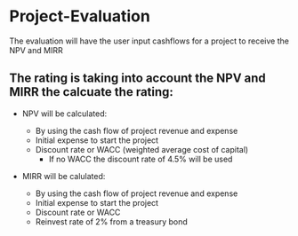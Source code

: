 # Project-Evaluation

The evaluation will have the user input cashflows for a project to receive the NPV and MIRR

## The rating is taking into account the NPV and MIRR the calcuate the rating:

* NPV will be calculated:
  * By using the cash flow of project revenue and expense
  * Initial expense to start the project
  * Discount rate or WACC (weighted average cost of capital)
    * If no WACC the discount rate of 4.5% will be used
      
* MIRR will be calulated:
  * By using the cash flow of project revenue and expense
  * Initial expense to start the project
  * Discount rate or WACC
  * Reinvest rate of 2% from a treasury bond
 
